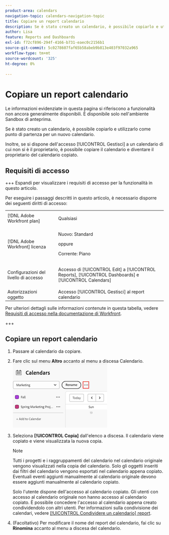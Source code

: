 ```yaml
---
product-area: calendars
navigation-topic: calendars-navigation-topic
title: Copiare un report calendario
description: Se è stato creato un calendario, è possibile copiarlo e utilizzarlo come punto di partenza per un nuovo calendario.
author: Lisa
feature: Reports and Dashboards
exl-id: f72cf896-294f-4166-b731-eaec0c2156b1
source-git-commit: 5c0278607faf65b58abeb9b813e403f97032a965
workflow-type: tm+mt
source-wordcount: '325'
ht-degree: 0%

---
```


# Copiare un report calendario

<span class="preview">Le informazioni evidenziate in questa pagina si riferiscono a funzionalità non ancora generalmente disponibili. È disponibile solo nell&#39;ambiente Sandbox di anteprima.</span>

Se è stato creato un calendario, è possibile copiarlo e utilizzarlo come punto di partenza per un nuovo calendario.

Inoltre, se si dispone dell&#39;accesso [!UICONTROL Gestisci] a un calendario di cui non si è il proprietario, è possibile copiare il calendario e diventare il proprietario del calendario copiato.

## Requisiti di accesso

+++ Espandi per visualizzare i requisiti di accesso per la funzionalità in questo articolo.

Per eseguire i passaggi descritti in questo articolo, è necessario disporre dei seguenti diritti di accesso:

<table style="table-layout:auto"> 
 <col> 
 </col> 
 <col> 
 </col> 
 <tbody> 
  <tr> 
   <td role="rowheader">[!DNL Adobe Workfront plan]</td> 
   <td> <p>Qualsiasi</p> </td> 
  </tr> 
  <tr> 
   <td role="rowheader">[!DNL Adobe Workfront] licenza</td> 
   <td><p>Nuovo: Standard</p>
       <p>oppure</p>
       <p>Corrente: Piano</p></td> 
  </tr> 
  <tr> 
   <td role="rowheader">Configurazioni del livello di accesso</td> 
   <td> <p>Accesso di [!UICONTROL Edit] a [!UICONTROL Reports], [!UICONTROL Dashboards] e [!UICONTROL Calendars]</p></td> 
  </tr> 
  <tr> 
   <td role="rowheader">Autorizzazioni oggetto</td> 
   <td>Accesso [!UICONTROL Gestisci] al report calendario</td> 
  </tr> 
 </tbody> 
</table>

Per ulteriori dettagli sulle informazioni contenute in questa tabella, vedere [Requisiti di accesso nella documentazione di Workfront](/help/quicksilver/administration-and-setup/add-users/access-levels-and-object-permissions/access-level-requirements-in-documentation.md).

+++


## Copiare un report calendario

1. Passare al calendario da copiare.
1. Fare clic sul menu **Altro** accanto al menu a discesa Calendario.
   ![calendario altro menu](assets/more-menu-calendar.png)

1. Seleziona **[!UICONTROL Copia]** dall&#39;elenco a discesa. Il calendario viene copiato e viene visualizzata la nuova copia.


   >[!NOTE]
   >
   >Tutti i progetti e i raggruppamenti del calendario nel calendario originale vengono visualizzati nella copia del calendario. Solo gli oggetti inseriti dai filtri del calendario vengono esportati nel calendario appena copiato. Eventuali eventi aggiunti manualmente al calendario originale devono essere aggiunti manualmente al calendario copiato.
   >
   >Solo l&#39;utente dispone dell&#39;accesso al calendario copiato. Gli utenti con accesso al calendario originale non hanno accesso al calendario copiato. È possibile concedere l&#39;accesso al calendario appena creato condividendolo con altri utenti. Per informazioni sulla condivisione dei calendari, vedere [[!UICONTROL Condividere un calendario] report](../../../reports-and-dashboards/reports/calendars/share-a-calendar-report.md).

1. (Facoltativo) Per modificare il nome del report del calendario, fai clic su **Rinomina** accanto al menu a discesa del calendario.
